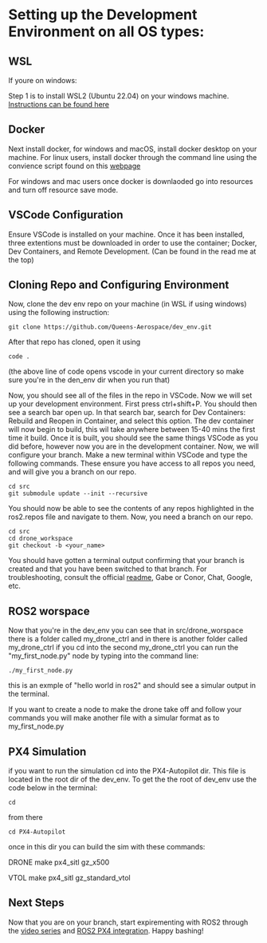 # Setting up the Development Environment on all OS types:

## WSL
If youre on windows:

Step 1 is to install WSL2 (Ubuntu 22.04) on your windows machine. [Instructions can be found here](https://learn.microsoft.com/en-us/windows/wsl/install)

## Docker

Next install docker, for windows and macOS, install docker desktop on your machine. For linux users, install docker through the command line using the convience script found on this [webpage](docs.docker.com/engine/install/ubuntu)

For windows and mac users once docker is downlaoded go into resources and turn off resource save mode.

## VSCode Configuration

Ensure VSCode is installed on your machine. Once it has been installed, three extentions must be downloaded in order to use the container; Docker, Dev Containers, and Remote Development. (Can be found in the read me at the top)

## Cloning Repo and Configuring Environment

Now, clone the dev env repo on your machine (in WSL if using windows) using the following instruction: 
 
	git clone https://github.com/Queens-Aerospace/dev_env.git

After that repo has cloned, open it using

	code .
 
 (the above line of code opens vscode in your current directory so make sure you're in the den_env dir when you run that)

Now, you should see all of the files in the repo in VSCode. Now we will set up your development environment. First press ctrl+shift+P. You should then see a search bar open up. In that search bar, search for Dev Containers: Rebuild and Reopen in Container, and select this option. The dev container will now begin to build, this wil take anywhere between 15-40 mins the first time it build.
Once it is built, you should see the same things VSCode as you did before, however now you are in the development container. Now, we will configure your branch. Make a new terminal within VSCode and type the following commands. These ensure you have access to all repos you need, and will give you a branch on our repo. 

	cd src
	git submodule update --init --recursive

You should now be able to see the contents of any repos highlighted in the ros2.repos file and navigate to them. Now, you need a branch on our repo. 

 	cd src
	cd drone_workspace 
	git checkout -b <your_name>

You should have gotten a terminal output confirming that your branch is created and that you have been switched to that branch. For troubleshooting, consult the official [readme](https://github.com/Queens-Aerospace/dev_env), Gabe or Conor, Chat, Google, etc.

## ROS2 worspace

Now that you're in the dev_env you can see that in src/drone_worspace there is a folder called my_drone_ctrl and in there is another folder called my_drone_ctrl if you cd into the second my_drone_ctrl you can run the "my_first_node.py" node by typing into the command line:

	./my_first_node.py

this is an exmple of "hello world in ros2"  and should see a simular output in the terminal. 

If you want to create a node to make the drone take off and follow your commands you will make another file with a simular format as to my_first_node.py

## PX4 Simulation

if you want to run the simulation cd into the PX4-Autopilot dir. This file is located in the root dir of the dev_env. To get the the root of dev_env use the code below in the terminal:

	cd

from there

	cd PX4-Autopilot

once in this dir you can build the sim with these commands:

DRONE
 	make px4_sitl gz_x500

VTOL
	make px4_sitl gz_standard_vtol

## Next Steps

Now that you are on your branch, start expirementing with ROS2 through the [video series](https://www.youtube.com/playlist?list=PLLSegLrePWgJudpPUof4-nVFHGkB62Izy) and [ROS2 PX4 integration](https://docs.px4.io/main/en/ros/). Happy bashing!

